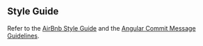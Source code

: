 ## Style Guide

Refer to the [AirBnb Style Guide](https://github.com/airbnb/javascript)
and the [Angular Commit Message Guidelines](https://github.com/angular/angular/blob/master/CONTRIBUTING.md#commit).


